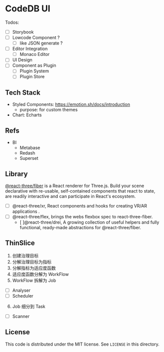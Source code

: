 # CodeDB UI

Todos:

- [ ] Storybook
- [ ] Lowcode Component ?
  - [ ] like JSON generate ?
- [ ] Editor Integration
  - [ ] Monaco Editor
- [ ] UI Design
- [ ] Component as Plugin
  - [ ] Plugin System
  - [ ] Plugin Store

## Tech Stack

- Styled Components: https://emotion.sh/docs/introduction
  - purpose: for custom themes
- Chart: Echarts

## Refs

- BI
  - Metabase
  - Redash
  - Superset

## Library

[@react-three/fiber](https://github.com/pmndrs/react-three-fiber) is a React renderer for Three.js. Build your scene
declarative with re-usable, self-contained components that react to state, are readily interactive and can participate
in React's ecosystem.

- [ ] @react-three/xr, React components and hooks for creating VR/AR applications .
- [ ] @react-three/flex, brings the webs flexbox spec to react-three-fiber.
  - [ ]@react-three/drei, A growing collection of useful helpers and fully functional, ready-made abstractions for
    @react-three/fiber.

## ThinSlice

1. 创建治理目标
2. 分解治理目标为指标
3. 分解指标为适应度函数
4. 适应度函数分解为 WorkFlow
5. WorkFlow 拆解为 Job
  - [ ] Analyser
  - [ ] Scheduler
6. Job 细分到 Task
  - [ ] Scanner


## License

This code is distributed under the MIT license. See `LICENSE` in this directory.
